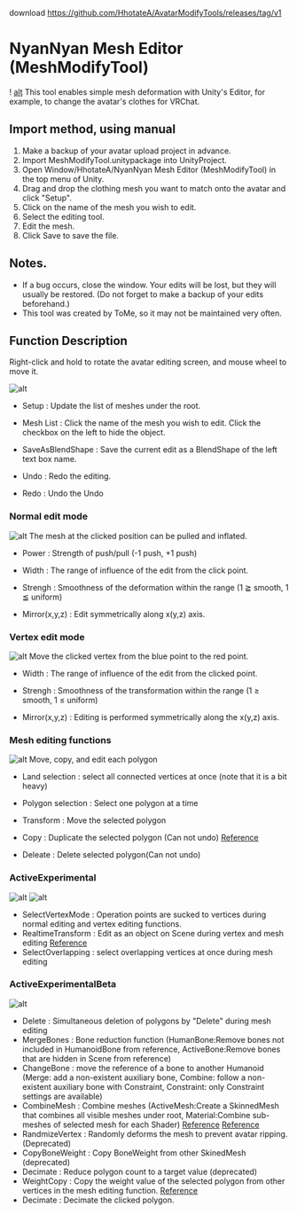 download https://github.com/HhotateA/AvatarModifyTools/releases/tag/v1

# NyanNyan Mesh Editor (MeshModifyTool)

! [alt](./Manual/000.png)
This tool enables simple mesh deformation with Unity's Editor, for example, to change the avatar's clothes for VRChat.

## Import method, using manual
1. Make a backup of your avatar upload project in advance.
2. Import MeshModifyTool.unitypackage into UnityProject.
3. Open Window/HhotateA/NyanNyan Mesh Editor (MeshModifyTool) in the top menu of Unity.
4. Drag and drop the clothing mesh you want to match onto the avatar and click "Setup".
5. Click on the name of the mesh you wish to edit.
6. Select the editing tool.
7. Edit the mesh.
8. Click Save to save the file.

## Notes.
- If a bug occurs, close the window. Your edits will be lost, but they will usually be restored. (Do not forget to make a backup of your edits beforehand.)
- This tool was created by ToMe, so it may not be maintained very often.

## Function Description

Right-click and hold to rotate the avatar editing screen, and mouse wheel to move it.

![alt](./Manual/001.png)
- Setup : Update the list of meshes under the root.
- Mesh List : Click the name of the mesh you wish to edit. Click the checkbox on the left to hide the object.

- SaveAsBlendShape : Save the current edit as a BlendShape of the left text box name.

- Undo : Redo the editing.
- Redo : Undo the Undo

### Normal edit mode
![alt](./Manual/002.png)
 The mesh at the clicked position can be pulled and inflated.

- Power : Strength of push/pull (-1 push, +1 push)
- Width : The range of influence of the edit from the click point.
- Strengh : Smoothness of the deformation within the range (1 ≧ smooth, 1 ≦ uniform)

- Mirror(x,y,z) : Edit symmetrically along x(y,z) axis.

 ### Vertex edit mode
![alt](./Manual/003.png)
  Move the clicked vertex from the blue point to the red point.

 - Width : The range of influence of the edit from the clicked point.
 - Strengh : Smoothness of the transformation within the range (1 ≥ smooth, 1 ≤ uniform)

- Mirror(x,y,z) : Editing is performed symmetrically along the x(y,z) axis.

### Mesh editing functions
![alt](./Manual/004.png)
 Move, copy, and edit each polygon

 - Land selection : select all connected vertices at once (note that it is a bit heavy)
 - Polygon selection : Select one polygon at a time

 - Transform : Move the selected polygon
 - Copy : Duplicate the selected polygon (Can not undo) [Reference](https://twitter.com/HhotateA_xR/status/1395655196781387778?s=20)
 - Deleate : Delete selected polygon(Can not undo)

 ### ActiveExperimental
![alt](./Manual/005.png)
![alt](./Manual/006.png)
 - SelectVertexMode : Operation points are sucked to vertices during normal editing and vertex editing functions.
 - RealtimeTransform : Edit as an object on Scene during vertex and mesh editing [Reference](https://twitter.com/HhotateA_xR/status/1396059845766172674?s=20)
 - SelectOverlapping : select overlapping vertices at once during mesh editing

 ### ActiveExperimentalBeta
![alt](./Manual/007.png)
 - Delete : Simultaneous deletion of polygons by "Delete" during mesh editing
 - MergeBones : Bone reduction function (HumanBone:Remove bones not included in HumanoidBone from reference, ActiveBone:Remove bones that are hidden in Scene from reference)
 - ChangeBone : move the reference of a bone to another Humanoid (Merge: add a non-existent auxiliary bone, Combine: follow a non-existent auxiliary bone with Constraint, Constraint: only Constraint settings are available)
 - CombineMesh : Combine meshes (ActiveMesh:Create a SkinnedMesh that combines all visible meshes under root, Material:Combine sub-meshes of selected mesh for each Shader) [Reference](https://twitter.com/HhotateA_xR/status/1398421460973064196?s=20) [Reference](https://twitter.com/HhotateA_xR/status/1392077207061745664?s=20)
 - RandmizeVertex : Randomly deforms the mesh to prevent avatar ripping. (Deprecated)
 - CopyBoneWeight : Copy BoneWeight from other SkinedMesh (deprecated)
 - Decimate : Reduce polygon count to a target value (deprecated)
 - WeightCopy : Copy the weight value of the selected polygon from other vertices in the mesh editing function. [Reference](https://twitter.com/HhotateA_xR/status/1398421178432192513?s=20)
 - Decimate : Decimate the clicked polygon.
